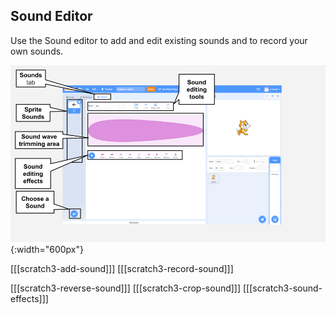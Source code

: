 ## Sound Editor

Use the Sound editor to add and edit existing sounds and to record your own sounds. 

![An annotated screenshot of the Sound tab.](images/Scratch-Sound-tab.png){:width="600px"}

[[[scratch3-add-sound]]]
[[[scratch3-record-sound]]]

[[[scratch3-reverse-sound]]]
[[[scratch3-crop-sound]]]
[[[scratch3-sound-effects]]]